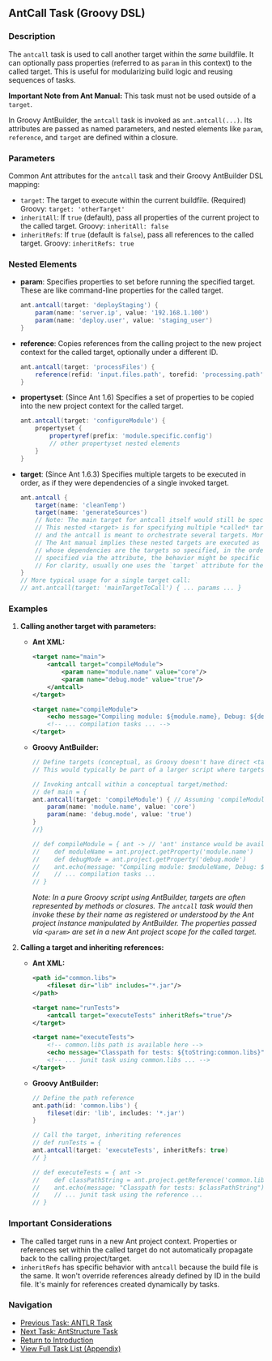 ## AntCall Task (Groovy DSL)

### Description

The `antcall` task is used to call another target within the *same* buildfile. It can optionally pass properties (referred to as `param` in this context) to the called target. This is useful for modularizing build logic and reusing sequences of tasks.

**Important Note from Ant Manual:** This task must not be used outside of a `target`.

In Groovy AntBuilder, the `antcall` task is invoked as `ant.antcall(...)`. Its attributes are passed as named parameters, and nested elements like `param`, `reference`, and `target` are defined within a closure.

### Parameters

Common Ant attributes for the `antcall` task and their Groovy AntBuilder DSL mapping:

*   `target`: The target to execute within the current buildfile. (Required) Groovy: `target: 'otherTarget'`
*   `inheritAll`: If `true` (default), pass all properties of the current project to the called target. Groovy: `inheritAll: false`
*   `inheritRefs`: If `true` (default is `false`), pass all references to the called target. Groovy: `inheritRefs: true`

### Nested Elements

*   **param**: Specifies properties to set before running the specified target. These are like command-line properties for the called target.
    ```groovy
    ant.antcall(target: 'deployStaging') {
        param(name: 'server.ip', value: '192.168.1.100')
        param(name: 'deploy.user', value: 'staging_user')
    }
    ```
*   **reference**: Copies references from the calling project to the new project context for the called target, optionally under a different ID.
    ```groovy
    ant.antcall(target: 'processFiles') {
        reference(refid: 'input.files.path', torefid: 'processing.path')
    }
    ```
*   **propertyset**: (Since Ant 1.6) Specifies a set of properties to be copied into the new project context for the called target.
    ```groovy
    ant.antcall(target: 'configureModule') {
        propertyset {
            propertyref(prefix: 'module.specific.config')
            // other propertyset nested elements
        }
    }
    ```
*   **target**: (Since Ant 1.6.3) Specifies multiple targets to be executed in order, as if they were dependencies of a single invoked target.
    ```groovy
    ant.antcall {
        target(name: 'cleanTemp')
        target(name: 'generateSources')
        // Note: The main target for antcall itself would still be specified via the 'target' attribute
        // This nested <target> is for specifying multiple *called* targets if the main 'target' attribute is omitted
        // and the antcall is meant to orchestrate several targets. More commonly, a single target is specified.
        // The Ant manual implies these nested targets are executed as if Ant had been invoked with a single target
        // whose dependencies are the targets so specified, in the order specified. If a primary target is also
        // specified via the attribute, the behavior might be specific to Ant versions.
        // For clarity, usually one uses the `target` attribute for the main call.
    }
    // More typical usage for a single target call:
    // ant.antcall(target: 'mainTargetToCall') { ... params ... }
    ```

### Examples

1.  **Calling another target with parameters:**

    *   **Ant XML:**
        ```xml
        <target name="main">
            <antcall target="compileModule">
                <param name="module.name" value="core"/>
                <param name="debug.mode" value="true"/>
            </antcall>
        </target>

        <target name="compileModule">
            <echo message="Compiling module: ${module.name}, Debug: ${debug.mode}"/>
            <!-- ... compilation tasks ... -->
        </target>
        ```
    *   **Groovy AntBuilder:**
        ```groovy
        // Define targets (conceptual, as Groovy doesn't have direct <target> tags like XML)
        // This would typically be part of a larger script where targets are methods or closures.

        // Invoking antcall within a conceptual target/method:
        // def main = {
        ant.antcall(target: 'compileModule') { // Assuming 'compileModule' is another target/method in scope
            param(name: 'module.name', value: 'core')
            param(name: 'debug.mode', value: 'true')
        }
        //}

        // def compileModule = { ant -> // 'ant' instance would be available
        //    def moduleName = ant.project.getProperty('module.name')
        //    def debugMode = ant.project.getProperty('debug.mode')
        //    ant.echo(message: "Compiling module: $moduleName, Debug: $debugMode")
        //    // ... compilation tasks ...
        // }
        ```
        *Note: In a pure Groovy script using AntBuilder, targets are often represented by methods or closures. The `antcall` task would then invoke these by their name as registered or understood by the Ant project instance manipulated by AntBuilder.* 
        *The properties passed via `<param>` are set in a new Ant project scope for the called target.* 

2.  **Calling a target and inheriting references:**

    *   **Ant XML:**
        ```xml
        <path id="common.libs">
            <fileset dir="lib" includes="*.jar"/>
        </path>

        <target name="runTests">
            <antcall target="executeTests" inheritRefs="true"/>
        </target>

        <target name="executeTests">
            <!-- common.libs path is available here -->
            <echo message="Classpath for tests: ${toString:common.libs}"/>
            <!-- ... junit task using common.libs ... -->
        </target>
        ```
    *   **Groovy AntBuilder:**
        ```groovy
        // Define the path reference
        ant.path(id: 'common.libs') {
            fileset(dir: 'lib', includes: '*.jar')
        }

        // Call the target, inheriting references
        // def runTests = {
        ant.antcall(target: 'executeTests', inheritRefs: true)
        // }

        // def executeTests = { ant ->
        //    def classPathString = ant.project.getReference('common.libs').toString()
        //    ant.echo(message: "Classpath for tests: $classPathString")
        //    // ... junit task using the reference ...
        // }
        ```

### Important Considerations

*   The called target runs in a new Ant project context. Properties or references set within the called target do not automatically propagate back to the calling project/target.
*   `inheritRefs` has specific behavior with `antcall` because the build file is the same. It won't override references already defined by ID in the build file. It's mainly for references created dynamically by tasks.

### Navigation

*   [Previous Task: ANTLR Task](ANTLR_Task_Groovy.md)
*   [Next Task: AntStructure Task](AntStructure_Task_Groovy.md)
*   [Return to Introduction](00-Introduction_Groovy_Ant_Manual.md)
*   [View Full Task List (Appendix)](Appendix_A_Ant_XML_to_Groovy_Mapping.md)
